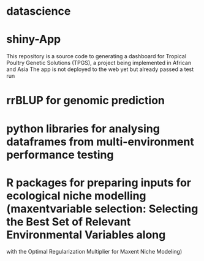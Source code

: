 # datascience

# shiny-App
This repository is a source code to generating a dashboard for Tropical Poultry Genetic Solutions (TPGS), a project being implemented in African and Asia
The app is not deployed to the web yet but already passed a test run

# rrBLUP for genomic prediction
# python libraries for analysing dataframes from multi-environment performance testing
# R packages for preparing inputs for ecological niche modelling (maxentvariable selection: Selecting the Best Set of Relevant Environmental Variables along
with the Optimal Regularization Multiplier for Maxent Niche Modeling)
